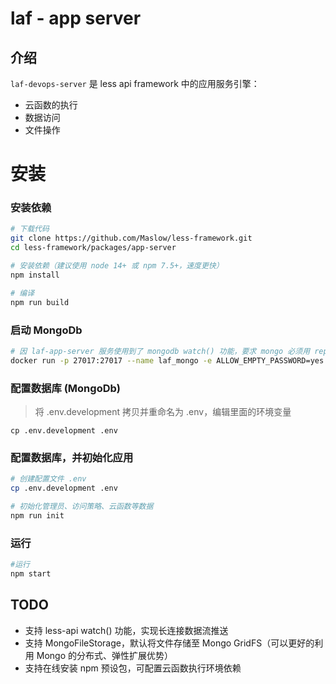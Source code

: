 # laf - app server

## 介绍

`laf-devops-server` 是 less api framework 中的应用服务引擎：

  - 云函数的执行
  - 数据访问
  - 文件操作

# 安装

### 安装依赖

```sh
# 下载代码
git clone https://github.com/Maslow/less-framework.git
cd less-framework/packages/app-server

# 安装依赖（建议使用 node 14+ 或 npm 7.5+，速度更快）
npm install

# 编译
npm run build
```

### 启动 MongoDb

```sh
# 因 laf-app-server 服务使用到了 mongodb watch() 功能，要求 mongo 必须用 replica 或 cluster 模式
docker run -p 27017:27017 --name laf_mongo -e ALLOW_EMPTY_PASSWORD=yes -e MONGODB_REPLICA_SET_MODE=primary -e MONGODB_INITIAL_PRIMARY_HOST=localhost  -d bitnami/mongodb
```

### 配置数据库 (MongoDb)

> 将 .env.development 拷贝并重命名为 .env，编辑里面的环境变量

```
cp .env.development .env
```

### 配置数据库，并初始化应用

```sh
# 创建配置文件 .env
cp .env.development .env

# 初始化管理员、访问策略、云函数等数据
npm run init
```

### 运行

```sh
#运行
npm start

```

## TODO

- 支持 less-api watch() 功能，实现长连接数据流推送
- 支持 MongoFileStorage，默认将文件存储至 Mongo GridFS（可以更好的利用 Mongo 的分布式、弹性扩展优势）
- 支持在线安装 npm 预设包，可配置云函数执行环境依赖
